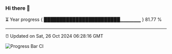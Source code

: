 ### Hi there 👋

⏳ Year progress { ████████████████████████▁▁▁▁▁▁ } 81.77 %

---

⏰ Updated on Sat, 26 Oct 2024 06:28:16 GMT

![Progress Bar CI](https://github.com/ZhaoGui/ZhaoGui/workflows/Progress%20Bar%20CI/badge.svg)
